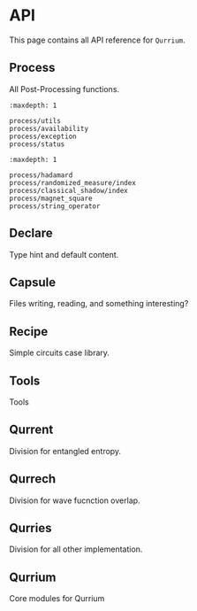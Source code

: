 # API

This page contains all API reference for `Qurrium`.

## Process

All Post-Processing functions.

```{toctree}
:maxdepth: 1

process/utils
process/availability
process/exception
process/status

```

```{toctree}
:maxdepth: 1

process/hadamard
process/randomized_measure/index
process/classical_shadow/index
process/magnet_square
process/string_operator

```

## Declare

Type hint and default content.

<!-- ```{eval-rst}
.. automodule:: qurry.decalre
:members:
``` -->

## Capsule

Files writing, reading, and something interesting?

<!-- ```{eval-rst}
.. automodule:: qurry.capsule
:members:
``` -->

## Recipe

Simple circuits case library.

<!-- ```{eval-rst}
.. automodule:: qurry.recipe
:members:
``` -->

## Tools

Tools

<!-- ```{eval-rst}
.. automodule:: qurry.tools
:members:
``` -->

## Qurrent

Division for entangled entropy.

<!-- ```{eval-rst}
.. automodule:: qurry.qurrent
:members:
``` -->

## Qurrech

Division for wave fucnction overlap.

<!-- ```{eval-rst}
.. automodule:: qurry.qurrech
:members:
``` -->

## Qurries

Division for all other implementation.

<!-- ```{eval-rst}
.. automodule:: qurry.qurries
:members:
``` -->

## Qurrium

Core modules for Qurrium

<!-- ```{eval-rst}
.. automodule:: qurry.qurrium
:members:
``` -->
